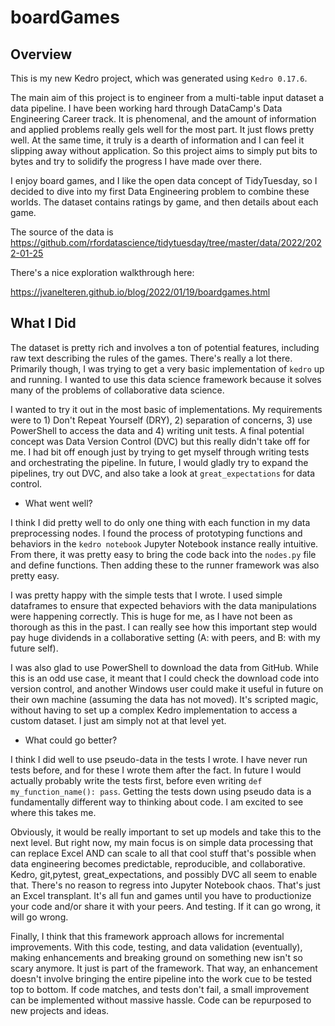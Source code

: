 # boardGames

## Overview

This is my new Kedro project, which was generated using `Kedro 0.17.6`.

The main aim of this project is to engineer from a multi-table input dataset a data pipeline. I have been working hard through DataCamp's Data Engineering Career track. It is phenomenal, and the amount of information and applied problems really gels well for the most part. It just flows pretty well. At the same time, it truly is a dearth of information and I can feel it slipping away without application. So this project aims to simply put bits to bytes and try to solidify the progress I have made over there.

 I enjoy board games, and I like the open data concept of TidyTuesday, so I decided to dive into my first Data Engineering problem to combine these worlds. The dataset contains ratings by game, and then details about each game. 

The source of the data is https://github.com/rfordatascience/tidytuesday/tree/master/data/2022/2022-01-25 

There's a nice exploration walkthrough here:

https://jvanelteren.github.io/blog/2022/01/19/boardgames.html

## What I Did

The dataset is pretty rich and involves a ton of potential features, including raw text describing the rules of the games. There's really a lot there. Primarily though, I was trying to get a very basic implementation of `kedro` up and running. I wanted to use this data science framework because it solves many of the problems of collaborative data science. 

I wanted to try it out in the most basic of implementations. My requirements were to 1) Don't Repeat Yourself (DRY), 2) separation of concerns, 3) use PowerShell to access the data and 4) writing unit tests. A final potential concept was Data Version Control (DVC) but this really didn't take off for me. I had bit off enough just by trying to get myself through writing tests and orchestrating the pipeline. In future, I would gladly try to expand the pipelines, try out DVC, and also take a look at `great_expectations` for data control.

- What went well?

I think I did pretty well to do only one thing with each function in my data preprocessing nodes. I found the process of prototyping functions and behaviors in the `kedro notebook` Jupyter Notebook instance really intuitive. From there, it was pretty easy to bring the code back into the `nodes.py` file and define functions. Then adding these to the runner framework was also pretty easy. 

I was pretty happy with the simple tests that I wrote. I used simple dataframes to ensure that expected behaviors with the data manipulations were happening correctly. This is huge for me, as I have not been as thorough as this in the past. I can really see how this important step would pay huge dividends in a collaborative setting (A: with peers, and B: with my future self).

I was also glad to use PowerShell to download the data from GitHub. While this is an odd use case, it meant that I could check the download code into version control, and another Windows user could make it useful in future on their own machine (assuming the data has not moved). It's scripted magic, without having to set up a complex Kedro implementation to access a custom dataset. I just am simply not at that level yet.

- What could go better?

I think I did well to use pseudo-data in the tests I wrote. I have never run tests before, and for these I wrote them after the fact. In future I would actually probably write the tests first, before even writing `def my_function_name(): pass`. Getting the tests down using pseudo data is a fundamentally different way to thinking about code. I am excited to see where this takes me. 

Obviously, it would be really important to set up models and take this to the next level. But right now, my main focus is on simple data processing that can replace Excel AND can scale to all that cool stuff that's possible when data engineering becomes predictable, reproducible, and collaborative. Kedro, git,pytest, great_expectations, and possibly DVC all seem to enable that. There's no reason to regress into Jupyter Notebook chaos. That's just an Excel transplant. It's all fun and games until you have to productionize your code and/or share it with your peers. And testing. If it can go wrong, it will go wrong.

Finally, I think that this framework approach allows for incremental improvements. With this code, testing, and data validation (eventually), making enhancements and breaking ground on something new isn't so scary anymore. It just is part of the framework. That way, an enhancement doesn't involve bringing the entire pipeline into the work cue to be tested top to bottom. If code matches, and tests don't fail, a small improvement can be implemented without massive hassle. Code can be repurposed to new projects and ideas. 